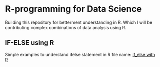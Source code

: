 # R-programming for Data Science
Building this repository for betterment understanding in R. Which I will be contributing complex combinations of data analysis using R.

## IF-ELSE using R
Simple examples to understand ifelse statement in R
file name: [if_else with R](https://github.com/mukil1j/R-programming/blob/master/If_else%20with%20R.R)
